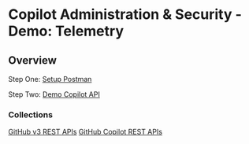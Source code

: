 # Copilot Administration & Security - Demo: Telemetry

## Overview

Step One: [Setup Postman](postman-setup-info/postman-collection-setup.md)

Step Two: [Demo Copilot API](GitHub-Copilot-API-Demo.md)


### Collections 

[GitHub v3 REST APIs](postman-setup-info/GitHub-v3-REST-API.postman_collection.json)
[GitHub Copilot REST APIs](postman-setup-info/GitHubCopilotAPI.postman_collection.json)
